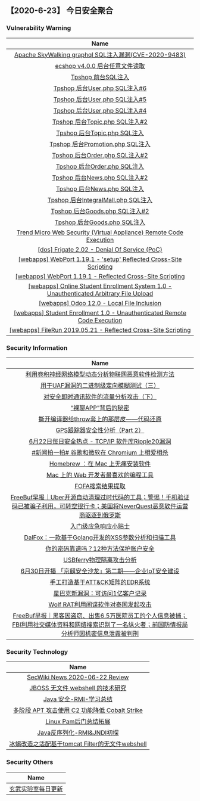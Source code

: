 
 ##   【2020-6-23】 今日安全聚合


###  						       							Vulnerability Warning

|                             Name                             |
| :----------------------------------------------------------: |
|[Apache SkyWalking graphql SQL注入漏洞(CVE-2020-9483)](https://www.seebug.org/vuldb/ssvid-98257)|
|[ecshop v4.0.0 后台任意文件读取](https://www.seebug.org/vuldb/ssvid-98050)|
|[Tpshop 前台SQL注入](https://www.seebug.org/vuldb/ssvid-97993)|
|[Tpshop 后台User.php SQL注入#6](https://www.seebug.org/vuldb/ssvid-97992)|
|[Tpshop 后台User.php SQL注入#5](https://www.seebug.org/vuldb/ssvid-97991)|
|[Tpshop 后台User.php SQL注入#4](https://www.seebug.org/vuldb/ssvid-97990)|
|[Tpshop 后台Topic.php SQL注入#2](https://www.seebug.org/vuldb/ssvid-97989)|
|[Tpshop 后台Topic.php SQL注入](https://www.seebug.org/vuldb/ssvid-97988)|
|[Tpshop 后台Promotion.php SQL注入](https://www.seebug.org/vuldb/ssvid-97986)|
|[Tpshop 后台Order.php SQL注入#2](https://www.seebug.org/vuldb/ssvid-97985)|
|[Tpshop 后台Order.php SQL注入](https://www.seebug.org/vuldb/ssvid-97984)|
|[Tpshop 后台News.php SQL注入#2](https://www.seebug.org/vuldb/ssvid-97983)|
|[Tpshop 后台News.php SQL注入](https://www.seebug.org/vuldb/ssvid-97982)|
|[Tpshop 后台IntegralMall.php SQL注入](https://www.seebug.org/vuldb/ssvid-97981)|
|[Tpshop 后台Goods.php SQL注入#2](https://www.seebug.org/vuldb/ssvid-97980)|
|[Tpshop 后台Goods.php SQL注入](https://www.seebug.org/vuldb/ssvid-97979)|
|[Trend Micro Web Security (Virtual Appliance) Remote Code Execution](https://cxsecurity.com/issue/WLB-2020060092)|
|[[dos] Frigate 2.02 - Denial Of Service (PoC)](https://www.exploit-db.com/exploits/48613)|
|[[webapps] WebPort 1.19.1 - 'setup' Reflected Cross-Site Scripting](https://www.exploit-db.com/exploits/48612)|
|[[webapps] WebPort 1.19.1 - Reflected Cross-Site Scripting](https://www.exploit-db.com/exploits/48611)|
|[[webapps] Online Student Enrollment System 1.0 - Unauthenticated Arbitrary File Upload](https://www.exploit-db.com/exploits/48610)|
|[[webapps] Odoo 12.0 - Local File Inclusion](https://www.exploit-db.com/exploits/48609)|
|[[webapps] Student Enrollment 1.0 - Unauthenticated Remote Code Execution](https://www.exploit-db.com/exploits/48608)|
|[[webapps] FileRun 2019.05.21 -  Reflected Cross-Site Scripting](https://www.exploit-db.com/exploits/48607)|

### 						        							Security Information
|                             Name                                    |
| :----------------------------------------------------------: |
|[利用卷积神经网络模型动态分析物联网恶意软件检测方法](https://www.anquanke.com/post/id/208673)|
|[用于UAF漏洞的二进制级定向模糊测试（三）](https://www.anquanke.com/post/id/208823)|
|[对安全即时通讯软件的流量分析攻击（下）](https://www.anquanke.com/post/id/208824)|
|[“裸聊APP”背后的秘密](https://www.anquanke.com/post/id/208858)|
|[撕开编译器给throw套上的那层皮——代码还原](https://www.anquanke.com/post/id/208939)|
|[GPS跟踪器安全性分析（Part 2）](https://www.anquanke.com/post/id/208944)|
|[6月22日每日安全热点 - TCP/IP 软件库Ripple20漏洞](https://www.anquanke.com/post/id/208947)|
|[#新闻拍一拍# 谷歌和微软在 Chromium 上相爱相杀](https://linux.cn/article-12339-1.html?utm_source=rss&utm_medium=rss)|
|[Homebrew ：在 Mac 上无痛安装软件](https://linux.cn/article-12338-1.html?utm_source=rss&utm_medium=rss)|
|[Mac 上的 Web 开发者最喜欢的编程工具](https://linux.cn/article-12337-1.html?utm_source=rss&utm_medium=rss)|
|[FOFA搜索结果提取](https://www.freebuf.com/sectool/238018.html)|
|[FreeBuf早报｜Uber开源自动清理过时代码的工具；警惕！手机验证码已被骗子利用，可转空银行卡；美国将NeverQuest恶意软件运营商驱逐到俄罗斯](https://www.freebuf.com/news/240955.html)|
|[入门级应急响应小贴士](https://www.freebuf.com/articles/es/238170.html)|
|[DalFox：一款基于Golang开发的XSS参数分析和扫描工具](https://www.freebuf.com/articles/network/237073.html)|
|[你的密码靠谱吗？12种方法保护账户安全](https://www.freebuf.com/articles/database/240771.html)|
|[USBferry物理隔离攻击分析](https://www.freebuf.com/articles/network/237439.html)|
|[6月30日开播  「京麒安全沙龙」第二期——企业IoT安全建设](https://www.freebuf.com/open/240610.html)|
|[手工打造基于ATT&CK矩阵的EDR系统](https://www.freebuf.com/articles/system/239107.html)|
|[星巴克新漏洞：可访问1亿客户记录](https://www.freebuf.com/news/240839.html)|
|[Wolf RAT利用间谍软件对泰国发起攻击](https://www.freebuf.com/articles/terminal/238348.html)|
|[FreeBuf早报｜黑客因盗窃、出售6.5万医院员工的个人信息被捕；FBI利用社交媒体资料和网络搜索识别了一名纵火者；前国防情报局分析师因机密信息泄露被判刑](https://www.freebuf.com/news/240804.html)|

### 						        							Security  Technology
|                             Name                                    |
| :----------------------------------------------------------: |
|[SecWiki News 2020-06-22 Review](http://www.sec-wiki.com/?2020-06-22)|
|[JBOSS 无文件 webshell 的技术研究](https://paper.seebug.org/1252/)|
|[Java 安全-RMI-学习总结](https://paper.seebug.org/1251/)|
|[多阶段 APT 攻击使用 C2 功能降低 Cobalt Strike](https://paper.seebug.org/1250/)|
|[Linux Pam后门总结拓展](http://xz.aliyun.com/t/7902)|
|[Java反序列化-RMI&JNDI初探](http://xz.aliyun.com/t/7900)|
|[冰蝎改造之适配基于tomcat Filter的无文件webshell](http://xz.aliyun.com/t/7899)|

### 						        							Security  Others
|                             Name                                    |
| :----------------------------------------------------------: |
|[玄武实验室每日更新](https://weibo.com/p/1006065582522936/wenzhang?from=page_100606_profile&wvr=6&mod=wenzhangmore)|

